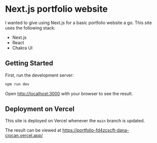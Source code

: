# Next.js portfolio website

I wanted to give using Next.js for a basic portfolio website a go. This site uses the following stack:

- Next.js
- React
- Chakra UI

## Getting Started

First, run the development server:

```bash
npm run dev
```

Open [http://localhost:3000](http://localhost:3000) with your browser to see the result.

## Deployment on Vercel

This site is deployed on Vercel whenever the `main` branch is updated.

The result can be viewed at https://portfolio-fd4zcscft-dana-ciocan.vercel.app/
